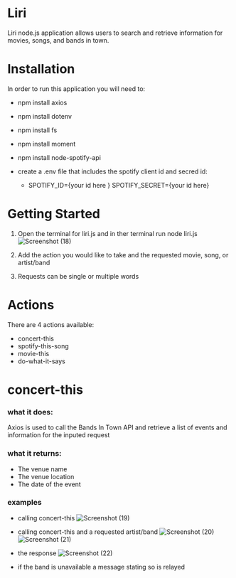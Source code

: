 # Liri
Liri node.js application allows users to search and retrieve information for movies, songs, and bands in town.

# Installation
In order to run this application you will need to:
- npm install axios
- npm install dotenv
- npm install fs
- npm install moment
- npm install node-spotify-api
- create a .env file that includes the spotify client id and secred id:

  - SPOTIFY_ID={your id here }
SPOTIFY_SECRET={your id here}

# Getting Started
1. Open the terminal for liri.js and in ther terminal run node liri.js
![Screenshot (18)](https://user-images.githubusercontent.com/46547100/56335246-bce38b00-6169-11e9-946e-a122841d55b5.png)

2. Add the action you would like to take and the requested movie, song, or artist/band

3. Requests can be single or multiple words



# Actions
 There are 4 actions available:
 - concert-this
 - spotify-this-song
 - movie-this
 - do-what-it-says
 
 # concert-this
 ### what it does:
 Axios is used to call the Bands In Town API and retrieve a list of events and information for the inputed request
 ### what it returns:
 * The venue name
 * The venue location
 * The date of the event
 ### examples
 * calling concert-this
 ![Screenshot (19)](https://user-images.githubusercontent.com/46547100/56335247-bce38b00-6169-11e9-9feb-4ff34c698c9f.png)
 
 * calling concert-this and a requested artist/band
 ![Screenshot (20)](https://user-images.githubusercontent.com/46547100/56335248-bce38b00-6169-11e9-9933-befe3593339e.png)
 ![Screenshot (21)](https://user-images.githubusercontent.com/46547100/56335249-bce38b00-6169-11e9-8316-90bfdb18b5b0.png)

* the response 
![Screenshot (22)](https://user-images.githubusercontent.com/46547100/56335250-bce38b00-6169-11e9-8b93-04dbedd59392.png)

* if the band is unavailable a message stating so is relayed
 
  
